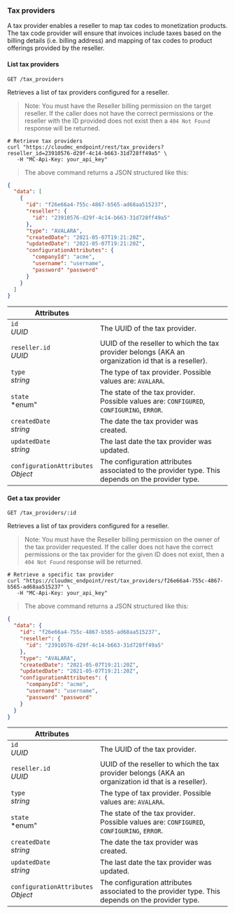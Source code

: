 ### Tax providers

A tax provider enables a reseller to map tax codes to monetization products. The tax code provider will ensure that invoices include taxes based 
on the billing details (i.e. billing address) and mapping of tax codes to product offerings provided by the reseller. 

<!-------------------- LIST TAX PROVIDERS -------------------->
#### List tax providers

`GET /tax_providers`

Retrieves a list of tax providers configured for a reseller.

> Note: You must have the Reseller billing permission on the target reseller. If the caller does not have the correct permissions or the reseller with the ID provided does not exist then a `404 Not Found` response will be returned.

```shell
# Retrieve tax providers
curl "https://cloudmc_endpoint/rest/tax_providers?reseller_id=23910576-d29f-4c14-b663-31d728ff49a5" \
   -H "MC-Api-Key: your_api_key"
```
> The above command returns a JSON structured like this:

```json
{
  "data": [
    {
      "id": "f26e66a4-755c-4867-b565-ad68aa515237",
      "reseller": {
        "id": "23910576-d29f-4c14-b663-31d728ff49a5"
      },
      "type": "AVALARA",
      "createdDate": "2021-05-07T19:21:20Z",
      "updatedDate": "2021-05-07T19:21:20Z",
      "configurationAttributes": {
        "companyId": "acme",
        "username": "username",
        "password" "password"
      }
    }
  ]
}
```

Attributes | &nbsp;
---- | -----------
`id`<br/>*UUID* | The UUID of the tax provider.
`reseller.id`<br/>*UUID* | UUID of the reseller to which the tax provider belongs (AKA an organization id that is a reseller).
`type`<br/>*string* | The type of tax provider. Possible values are: `AVALARA`.
`state`<br/>*enum"  | The state of the tax provider. Possible values are: `CONFIGURED`, `CONFIGURING`, `ERROR`.
`createdDate`<br/>*string* | The date the tax provider was created.
`updatedDate`<br/>*string* | The last date the tax provider was updated.
`configurationAttributes`<br/>*Object* | The configuration attributes associated to the provider type. This depends on the provider type.


<!-------------------- GET TAX PROVIDER -------------------->
#### Get a tax provider

`GET /tax_providers/:id`

Retrieves a list of tax providers configured for a reseller.

> Note: You must have the Reseller billing permission on the owner of the tax provider requested. If the caller does not have the correct permissions or the tax provider for the given ID does not exist, then a `404 Not Found` response will be returned.

```shell
# Retrieve a specific tax provider
curl "https://cloudmc_endpoint/rest/tax_providers/f26e66a4-755c-4867-b565-ad68aa515237" \
   -H "MC-Api-Key: your_api_key"
```
> The above command returns a JSON structured like this:

```json
{
  "data": {
    "id": "f26e66a4-755c-4867-b565-ad68aa515237",
    "reseller": {
      "id": "23910576-d29f-4c14-b663-31d728ff49a5"
    },
    "type": "AVALARA",
    "createdDate": "2021-05-07T19:21:20Z",
    "updatedDate": "2021-05-07T19:21:20Z",
    "configurationAttributes": {
      "companyId": "acme",
      "username": "username",
      "password" "password"
    }
  }
}
```

Attributes | &nbsp;
---- | -----------
`id`<br/>*UUID* | The UUID of the tax provider.
`reseller.id`<br/>*UUID* | UUID of the reseller to which the tax provider belongs (AKA an organization id that is a reseller).
`type`<br/>*string* | The type of tax provider. Possible values are: `AVALARA`.
`state`<br/>*enum"  | The state of the tax provider. Possible values are: `CONFIGURED`, `CONFIGURING`, `ERROR`.
`createdDate`<br/>*string* | The date the tax provider was created.
`updatedDate`<br/>*string* | The last date the tax provider was updated.
`configurationAttributes`<br/>*Object* | The configuration attributes associated to the provider type. This depends on the provider type.